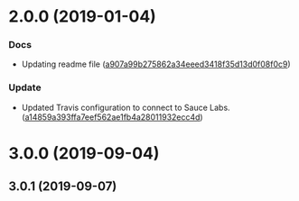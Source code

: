 <a name="2.0.0"></a>
# 2.0.0 (2019-01-04)


### Docs

* Updating readme file ([a907a99b275862a34eeed3418f35d13d0f08f0c9](https://github.com/advanced-rest-client/projects-list-consumer-mixin/commit/a907a99b275862a34eeed3418f35d13d0f08f0c9))

### Update

* Updated Travis configuration to connect to Sauce Labs. ([a14859a393ffa7eef562ae1fb4a28011932ecc4d](https://github.com/advanced-rest-client/projects-list-consumer-mixin/commit/a14859a393ffa7eef562ae1fb4a28011932ecc4d))



# 3.0.0 (2019-09-04)



## 3.0.1 (2019-09-07)



